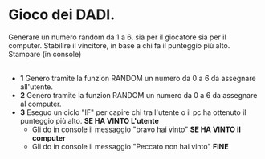 # Gioco dei DADI.

Generare un numero random da 1 a 6, sia per il giocatore sia per il computer.
Stabilire il vincitore, in base a chi fa il punteggio più alto.
Stampare (in console)
<br>
<br>

- **1** Genero tramite la funzion RANDOM un numero da 0 a 6 da assegnare all'utente.
- **2** Genero tramite la funzion RANDOM un numero da 0 a 6 da assegnare al computer.
- **3** Eseguo un ciclo "IF" per capire chi tra l'utente o il pc ha ottenuto il punteggio più alto.
  **SE HA VINTO L'utente**
  - Gli do in console il messaggio "bravo hai vinto"
    **SE HA VINTO il computer**
  - Gli do in console il messaggio "Peccato non hai vinto"
    **FINE**
